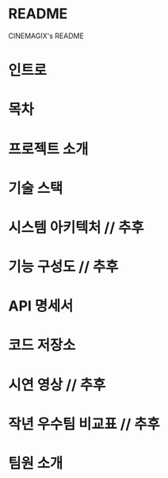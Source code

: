 # README
CINEMAGIX's README

# 인트로
# 목차
# 프로젝트 소개
# 기술 스택
# 시스템 아키텍처 // 추후
# 기능 구성도 // 추후
# API 명세서
# 코드 저장소
# 시연 영상 // 추후
# 작년 우수팀 비교표 // 추후
# 팀원 소개
